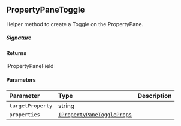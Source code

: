 ## PropertyPaneToggle

Helper method to create a Toggle on the PropertyPane.

##### Signature

#### Returns
IPropertyPaneField<IPropertyPaneToggleProps>

#### Parameters


| Parameter	   | Type    | Description |
|:-------------|:---------------|:------------|
| `targetProperty`    | string |  |
| `properties`    | [`IPropertyPaneToggleProps`](IPropertyPaneToggleProps.md) |  |

